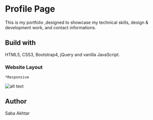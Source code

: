 # Profile Page
This is my portfolio ,designed to showcase my technical skills, design & development work, and contact informations.

## Build with
HTML5, CSS3, Bootstrap4, jQuery and vanilla JavaScript.

### Website Layout 
    *Responsive 

![alt text](https://github.com/saba-akhtar.github.io/image/profile.jpg) 

## Author
Saba Akhtar  

